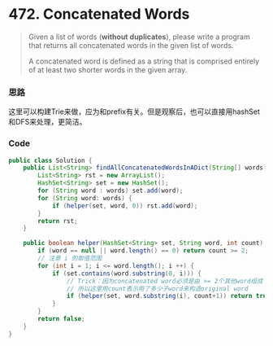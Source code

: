 # 472. Concatenated Words

> Given a list of words \(**without duplicates**\), please write a program that returns all concatenated words in the given list of words.
>
> A concatenated word is defined as a string that is comprised entirely of at least two shorter words in the given array.

### 思路

这里可以构建Trie来做，应为和prefix有关。但是观察后，也可以直接用hashSet和DFS来处理，更简洁。

### Code

```java
public class Solution {
    public List<String> findAllConcatenatedWordsInADict(String[] words) {
        List<String> rst = new ArrayList();
        HashSet<String> set = new HashSet();
        for (String word : words) set.add(word);
        for (String word: words) {
            if (helper(set, word, 0)) rst.add(word);
        }
        return rst;
    }

    public boolean helper(HashSet<String> set, String word, int count) {
        if (word == null || word.length() == 0) return count >= 2;
        // 注意 i 的取值范围
        for (int i = 1; i <= word.length(); i ++) {
            if (set.contains(word.substring(0, i))) {
                // Trick：因为concatenated word必须是由 >= 2个其他word组成
                // 所以这里用count表示用了多少子word来构造original word
                if (helper(set, word.substring(i), count+1)) return true;
            }
        }
        return false;
    }
}
```



